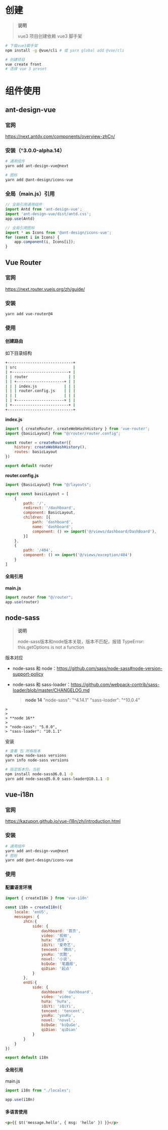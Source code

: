 # 创建

> **说明**
>
> vue3 项目创建依赖 vue3 脚手架

```sh
# 下载vue3脚手架
npm install -g @vue/cli # 或 yarn global add @vue/cli

# 创建项目
vue create front
# 选择 vue 3 preset
```



# 组件使用

## ant-design-vue

### 官网

https://next.antdv.com/components/overview-zhCn/

### 安装（^3.0.0-alpha.14）

```sh
# 通用组件
yarn add ant-design-vue@next

# 图标
yarn add @ant-design/icons-vue
```

### 全局（main.js）引用

```javascript
// 全局引用通用组件
import Antd from 'ant-design-vue';
import 'ant-design-vue/dist/antd.css';
app.use(Antd)

// 全局引用图标
import * as Icons from '@ant-design/icons-vue';
for (const i in Icons) {
    app.component(i, Icons[i]);
}
```

## Vue Router

### 官网

https://next.router.vuejs.org/zh/guide/

### 安装

```sh
yarn add vue-router@4
```

### 使用

#### 创建路由

如下目录结构

```sh
+-----------------------------+
| src                         |
| +-------------------------+ |
| | router                  | |
| | +---------------------+ | |
| | | index.js            | | |
| | | router.config.js    | | |
| | |                     | | |
| | +---------------------+ | |
| +-------------------------+ |
+-----------------------------+
```

**index.js**

```js
import { createRouter, createWebHashHistory } from 'vue-router';
import {basicLayout} from "@/router/router.config";

const router = createRouter({
    history: createWebHashHistory(),
    routes: basicLayout
})

export default router
```

**router.config.js**

```js
import {BasicLayout} from "@/layouts";

export const basicLayout = [
    {
        path: '/',
        redirect: '/dashboard',
        component: BasicLayout,
        children: [{
            path: 'dashboard',
            name: 'dashboard',
            component: () => import('@/views/dashboard/DashBoard'),
        }]
    },
    {
        path: '/404',
        component: () => import('@/views/exception/404')
    }
]
```

#### 全局引用

**main.js**

```js
import router from "@/router";
app.use(router)
```



## node-sass

> **说明**
>
> node-sass版本和node版本关联，版本不匹配，报错 TypeError: this.getOptions is not a function

版本对应

- node-sass 和 node：https://github.com/sass/node-sass#node-version-support-policy

- node-sass 和 sass-loader：https://github.com/webpack-contrib/sass-loader/blob/master/CHANGELOG.md

	> **node 14**
	> "node-sass": "^4.14.1"
	> "sass-loader": "^10.0.4"
>
	> 
	>
	> **node 16**
	>
	> "node-sass": "5.0.0",
	> "sass-loader": "10.1.1"
	

安装

```sh
# 查看 包 所有版本
npm view node-sass versions
yarn info node-sass versions

# 指定版本包，当前
npm install node-sass@6.0.1 -D
yarn add node-sass@5.0.0 sass-loader@10.1.1 -D
```



## vue-i18n

### 官网

https://kazupon.github.io/vue-i18n/zh/introduction.html

### 安装

```sh
# 通用组件
yarn add ant-design-vue@next
# 图标
yarn add @ant-design/icons-vue
```

### 使用

#### 配置语言环境

```js
import { createI18n } from 'vue-i18n'

const i18n = createI18n({
    locale: 'enUS',
    messages: {
        zhCn:{
            side: {
                dashboard: '首页',
                video: '视频',
                huYa: '虎牙',
                iQiYi: '爱奇艺',
                tencent: '腾讯',
                youKu: '优酷',
                novel: '小说',
                biQuGe: '笔趣阁',
                qiDian: '起点'
            }
        },
        enUS:{
            side: {
                dashboard: 'dashboard',
                video: 'video',
                huYa: 'huYa',
                iQiYi: 'iQiYi',
                tencent: 'tencent',
                youKu: 'youKu',
                novel: 'novel',
                biQuGe: 'biQuGe',
                qiDian: 'qiDian'
            }
        }
    }
})

export default i18n
```



#### 全局引用

main.js

```javascript
import i18n from "./locales";

app.use(i18n)
```

#### 多语言使用

```html
<p>{{ $t('message.hello', { msg: 'hello' }) }}</p>
```

